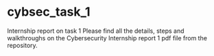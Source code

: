 # cybsec_task_1
Internship report on task 1
Please find all the details, steps and walkthroughs on the Cybersecurity Internship report 1 pdf file from the repository.

